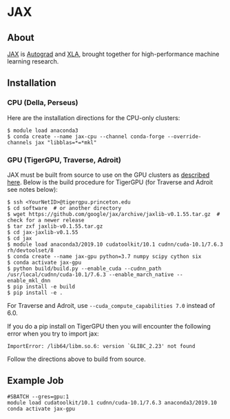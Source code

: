 # JAX

## About

[JAX](https://github.com/google/jax) is [Autograd](https://github.com/hips/autograd) and [XLA](https://www.tensorflow.org/xla), brought
together for high-performance machine learning research.

## Installation

### CPU (Della, Perseus)

Here are the installation directions for the CPU-only clusters:

```
$ module load anaconda3
$ conda create --name jax-cpu --channel conda-forge --override-channels jax "libblas=*=*mkl"
```

### GPU (TigerGPU, Traverse, Adroit)

JAX must be built from source to use on the GPU clusters as [described here](https://jax.readthedocs.io/en/latest/developer.html). Below is the build procedure for TigerGPU (for Traverse and Adroit see notes below):

```
$ ssh <YourNetID>@tigergpu.princeton.edu
$ cd software  # or another directory
$ wget https://github.com/google/jax/archive/jaxlib-v0.1.55.tar.gz  # check for a newer release
$ tar zxf jaxlib-v0.1.55.tar.gz
$ cd jax-jaxlib-v0.1.55
$ cd jax
$ module load anaconda3/2019.10 cudatoolkit/10.1 cudnn/cuda-10.1/7.6.3 rh/devtoolset/8
$ conda create --name jax-gpu python=3.7 numpy scipy cython six
$ conda activate jax-gpu
$ python build/build.py --enable_cuda --cudnn_path /usr/local/cudnn/cuda-10.1/7.6.3 --enable_march_native --enable_mkl_dnn
$ pip install -e build
$ pip install -e .
```

For Traverse and Adroit, use `--cuda_compute_capabilities 7.0` instead of 6.0.

If you do a pip install on TigerGPU then you will encounter the following error when you try to import jax:

```
ImportError: /lib64/libm.so.6: version `GLIBC_2.23' not found
```

Follow the directions above to build from source.

## Example Job

```
#SBATCH --gres=gpu:1
module load cudatoolkit/10.1 cudnn/cuda-10.1/7.6.3 anaconda3/2019.10
conda activate jax-gpu
```
